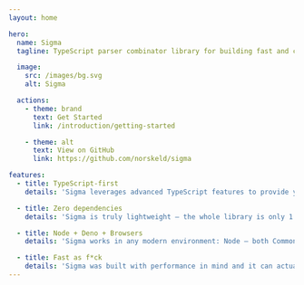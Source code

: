 ```yaml
---
layout: home

hero:
  name: Sigma
  tagline: TypeScript parser combinator library for building fast and convenient parsers

  image:
    src: /images/bg.svg
    alt: Sigma

  actions:
    - theme: brand
      text: Get Started
      link: /introduction/getting-started

    - theme: alt
      text: View on GitHub
      link: https://github.com/norskeld/sigma

features:
  - title: TypeScript-first
    details: 'Sigma leverages advanced TypeScript features to provide you with clean and concise API that is both typesafe and easy to use'

  - title: Zero dependencies
    details: 'Sigma is truly lightweight — the whole library is only 1.9 kB gzipped and reasonably tree-shakeable, so you ship only what you need'

  - title: Node + Deno + Browsers
    details: 'Sigma works in any modern environment: Node — both CommonJS and ESM, Deno and browsers — via Skypack or esm.run'

  - title: Fast as f*ck
    details: 'Sigma was built with performance in mind and it can actually perform on par with some Rust libraries like pom or chumsky'
---
```

